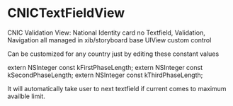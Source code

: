 # CNICTextFieldView
CNIC Validation View: National Identity card no Textfield,  Validation, Navigation all managed in xib/storyboard base UIView custom control

Can be customized for any country just by editing these constant values

extern NSInteger const kFirstPhaseLength;
extern NSInteger const kSecondPhaseLength;
extern NSInteger const kThirdPhaseLength;

It will automatically take user to next textfield if current comes to maximum availble limit.
